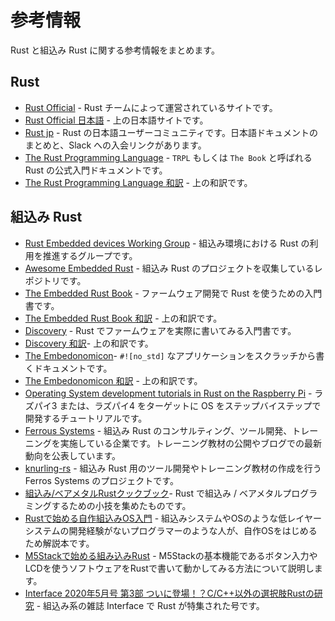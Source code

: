 # 参考情報

Rust と組込み Rust に関する参考情報をまとめます。

## Rust

- [Rust Official](https://www.rust-lang.org/) - Rust チームによって運営されているサイトです。
- [Rust Official 日本語](https://www.rust-lang.org/ja) - 上の日本語サイトです。
- [Rust jp](https://rust-jp.rs/) - Rust の日本語ユーザーコミュニティです。日本語ドキュメントのまとめと、Slack への入会リンクがあります。
- [The Rust Programming Language](https://doc.rust-lang.org/book/) - `TRPL` もしくは `The Book` と呼ばれる Rust の公式入門ドキュメントです。
- [The Rust Programming Language 和訳](https://doc.rust-jp.rs/book-ja/) - 上の和訳です。

## 組込み Rust

- [Rust Embedded devices Working Group](https://github.com/rust-embedded) - 組込み環境における Rust の利用を推進するグループです。
- [Awesome Embedded Rust](https://github.com/rust-embedded/awesome-embedded-rust) - 組込み Rust のプロジェクトを収集しているレポジトリです。
- [The Embedded Rust Book](https://docs.rust-embedded.org/book/index.html) - ファームウェア開発で Rust を使うための入門書です。
- [The Embedded Rust Book 和訳](https://tomoyuki-nakabayashi.github.io/book/) - 上の和訳です。
- [Discovery](https://docs.rust-embedded.org/discovery/index.html) - Rust でファームウェアを実際に書いてみる入門書です。
- [Discovery 和訳](https://tomoyuki-nakabayashi.github.io/discovery/)- 上の和訳です。
- [The Embedonomicon](https://docs.rust-embedded.org/embedonomicon/index.html)- `#![no_std]` なアプリケーションをスクラッチから書くドキュメントです。
- [The Embedonomicon 和訳](https://tomoyuki-nakabayashi.github.io/embedonomicon/) - 上の和訳です。
- [Operating System development tutorials in Rust on the Raspberry Pi](https://github.com/rust-embedded/rust-raspberrypi-OS-tutorials) - ラズパイ3 または、ラズパイ4 をターゲットに OS をステップバイステップで開発するチュートリアルです。
- [Ferrous Systems](https://ferrous-systems.com/) - 組込み Rust のコンサルティング、ツール開発、トレーニングを実施している企業です。トレーニング教材の公開やブログでの最新動向を公表しています。
- [knurling-rs](https://github.com/knurling-rs) - 組込み Rust 用のツール開発やトレーニング教材の作成を行う Ferros Systems のプロジェクトです。
- [組込み/ベアメタルRustクックブック](https://tomoyuki-nakabayashi.github.io/embedded-rust-techniques)- Rust で組込み / ベアメタルプログラミングするための小技を集めたものです。
- [Rustで始める自作組込みOS入門](https://garasubo.github.io/embedded-book/index.html) - 組込みシステムやOSのような低レイヤーシステムの開発経験がないプログラマーのような人が、自作OSをはじめるため解説本です。
- [M5Stackで始める組み込みRust](https://booth.pm/ja/items/1569213) - M5Stackの基本機能であるボタン入力やLCDを使うソフトウェアをRustで書いて動かしてみる方法について説明します。
- [Interface 2020年5月号 第3部 ついに登場！？C/C++以外の選択肢Rustの研究](https://interface.cqpub.co.jp/magazine/202005/) - 組込み系の雑誌 Interface で Rust が特集された号です。
